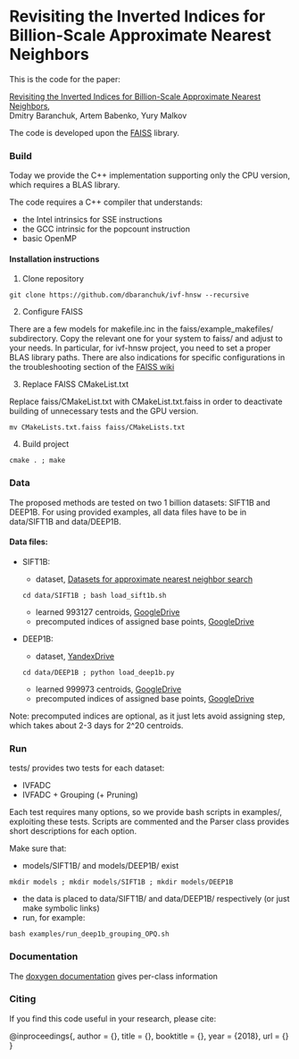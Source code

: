 # Revisiting the Inverted Indices for Billion-Scale Approximate Nearest Neighbors

This is the code for the paper:

[Revisiting the Inverted Indices for Billion-Scale Approximate Nearest Neighbors](https://arxiv.org/abs/1802.02422),
<br>
Dmitry Baranchuk, Artem Babenko, Yury Malkov


The code is developed upon the [FAISS](https://github.com/facebookresearch/faiss) library.

### Build

Today we provide the C++ implementation supporting only the CPU version, 
which requires a BLAS library. 

The code requires a C++ compiler that understands: 

- the Intel intrinsics for SSE instructions
- the GCC intrinsic for the popcount instruction
- basic OpenMP

#### Installation instructions
1) Clone repository

```git clone https://github.com/dbaranchuk/ivf-hnsw --recursive```

2) Configure FAISS

There are a few models for makefile.inc in the faiss/example_makefiles/
subdirectory. Copy the relevant one for your system to faiss/ and adjust to your
needs. In particular, for ivf-hnsw project, you need to set a proper BLAS library paths.
There are also indications for specific configurations in the
troubleshooting section of the [FAISS wiki](https://github.com/facebookresearch/faiss/wiki/Troubleshooting)

3) Replace FAISS CMakeList.txt

Replace faiss/CMakeList.txt with CMakeList.txt.faiss in order to 
deactivate building of unnecessary tests and the GPU version.

```mv CMakeLists.txt.faiss faiss/CMakeLists.txt```

4) Build project

```cmake . ; make```

### Data
The proposed methods are tested on two 1 billion datasets: SIFT1B and DEEP1B. 
For using provided examples, all data files have to be in data/SIFT1B and data/DEEP1B.

#### Data files:
* SIFT1B:
   - dataset, [Datasets for approximate nearest neighbor search](http://corpus-texmex.irisa.fr/)
   
   ```cd data/SIFT1B ; bash load_sift1b.sh```
   - learned 993127 centroids, [GoogleDrive](https://drive.google.com/file/d/1p9Aq5lTiXzmuP1ftJAIqKYEEN5EVBZsS/view?usp=sharing)
   - precomputed indices of assigned base points, [GoogleDrive](https://drive.google.com/file/d/1iFgzY2niWsCwKCPpbsjZh1urudrswEyL/view?usp=sharing)
* DEEP1B:
   - dataset, [YandexDrive](https://yadi.sk/d/11eDCm7Dsn9GA)
   
   ```cd data/DEEP1B ; python load_deep1b.py```
   - learned 999973 centroids, [GoogleDrive](https://drive.google.com/file/d/1loJ0rEIBORM34vsVSZrNeJrq1OtrcmKu/view?usp=sharing)
   - precomputed indices of assigned base points, [GoogleDrive](https://drive.google.com/file/d/10DMFnLUs5Fdr_BCht9nsa2vSyG1LKJeV/view?usp=sharing) 
    
Note: precomputed indices are optional, as it just lets avoid assigning step, which takes about 2-3 days for 2^20 centroids.

### Run
tests/ provides two tests for each dataset: 
- IVFADC
- IVFADC + Grouping (+ Pruning)

Each test requires many options, so we provide bash scripts in examples/, 
exploiting these tests. Scripts are commented and 
the Parser class provides short descriptions for each option.  
  
Make sure that:
- models/SIFT1B/ and models/DEEP1B/ exist

```mkdir models ; mkdir models/SIFT1B ; mkdir models/DEEP1B```
- the data is placed to data/SIFT1B/ and data/DEEP1B/ respectively 
(or just make symbolic links)
- run, for example:

```bash examples/run_deep1b_grouping_OPQ.sh```

### Documentation
The [doxygen documentation](https://cdn.rawgit.com/dbaranchuk/ivf-hnsw/fe2e4a85/docs/html/annotated.html) 
gives per-class information

### Citing

If you find this code useful in your research, please cite:

@inproceedings{,
	author = {},
	title = {},
	booktitle = {},
	year = {2018},
	url = {}
}

 

